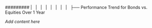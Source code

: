 ######### |   |   |   |   |   |   |   |   ├── Performance Trend for Bonds vs. Equities Over 1 Year

*Add content here*